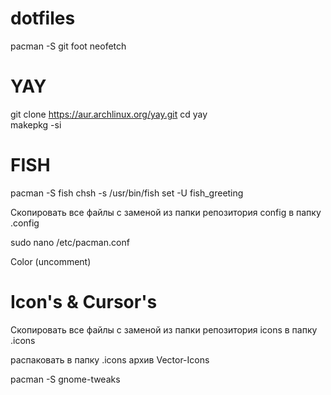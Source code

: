 # dotfiles

pacman -S git foot neofetch

# YAY
git clone https://aur.archlinux.org/yay.git 
cd yay  
makepkg -si 

# FISH
pacman -S fish
chsh -s /usr/bin/fish
set -U fish_greeting

Скопировать все файлы с заменой из папки репозитория config  в папку .config

sudo nano /etc/pacman.conf

Color (uncomment)

# Icon's & Cursor's

Скопировать все файлы с заменой из папки репозитория icons в папку .icons

распаковать в папку .icons архив Vector-Icons

pacman -S gnome-tweaks
